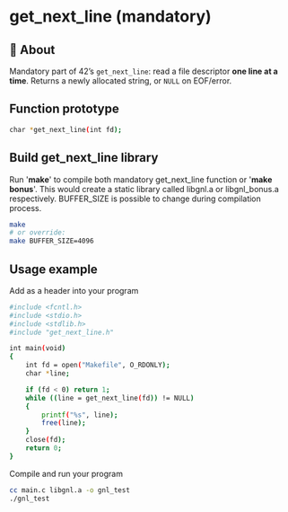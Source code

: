 # get_next_line (mandatory)

## 📖 About
Mandatory part of 42’s `get_next_line`: read a file descriptor **one line at a time**.
Returns a newly allocated string, or `NULL` on EOF/error.

## Function prototype
```bash
char *get_next_line(int fd);
```
## Build get_next_line library
Run '**make**' to compile both mandatory get_next_line function or '**make bonus**'.
This would create a static library called libgnl.a or libgnl_bonus.a respectively.
BUFFER_SIZE is possible to change during compilation process.
```bash
make
# or override:
make BUFFER_SIZE=4096
```
## Usage example
Add as a header into your program
```bash
#include <fcntl.h>
#include <stdio.h>
#include <stdlib.h>
#include "get_next_line.h"

int main(void)
{
    int fd = open("Makefile", O_RDONLY);
    char *line;

    if (fd < 0) return 1;
    while ((line = get_next_line(fd)) != NULL)
    {
        printf("%s", line);
        free(line);
    }
    close(fd);
    return 0;
}
```
Compile and run your program
```bash
cc main.c libgnl.a -o gnl_test
./gnl_test
```
